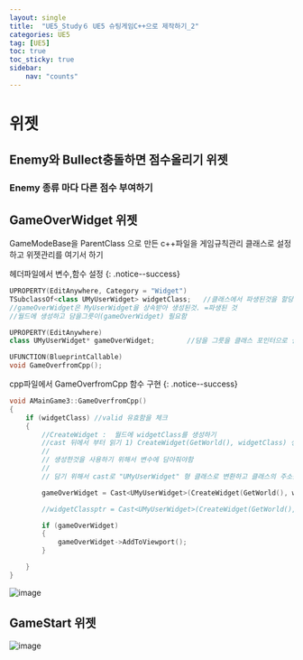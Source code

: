 ```yaml
---
layout: single
title:  "UE5_Study６ UE5 슈팅게임C++으로 제작하기_2"
categories: UE5
tag: [UE5]
toc: true
toc_sticky: true
sidebar:
    nav: "counts"
---
```


# 위젯

## Enemy와 Bullect충돌하면 점수올리기 위젯

### Enemy 종류 마다 다른 점수 부여하기  

## GameOverWidget 위젯

GameModeBase을 ParentClass 으로 만든 c++파일을 게임규칙관리 클래스로 설정하고 위젯관리를 여기서 하기  

헤더파일에서 변수,함수 설정
{: .notice--success} 

```cpp
UPROPERTY(EditAnywhere, Category = "Widget")
TSubclassOf<class UMyUserWidget> widgetClass;	//클래스에서 파생된것을 할당하는 역할
//gameOverWidget은 MyUserWidget을 상속받아 생성된것. =파생된 것
//월드에 생성하고 담을그릇이(gameOverWidget) 필요함

UPROPERTY(EditAnywhere)
class UMyUserWidget* gameOverWidget;		//담을 그릇을 클래스 포인터으로 설정

UFUNCTION(BlueprintCallable)
void GameOverfromCpp();

```
  
cpp파일에서 GameOverfromCpp 함수 구현
{: .notice--success}

```cpp
void AMainGame3::GameOverfromCpp()
{
	if (widgetClass) //valid 유효함을 체크 
	{
		//CreateWidget :  월드에 widgetClass를 생성하기  
		//cast 뒤에서 부터 읽기 1) CreateWidget(GetWorld(), widgetClass) 생성하고  2)"UMyUserWidget"으로 형변환
		// 
		// 생성한것을 사용하기 위해서 변수에 담아줘야함
		// 
		// 담기 위해서 cast로 "UMyUserWidget" 형 클래스로 변환하고 클래스의 주소를 대입

		gameOverWidget = Cast<UMyUserWidget>(CreateWidget(GetWorld(), widgetClass));

		//widgetClassptr = Cast<UMyUserWidget>(CreateWidget(GetWorld(), widgetClass));

		if (gameOverWidget)
		{
			gameOverWidget->AddToViewport();
		}

	}
}

```


![image](https://github.com/silverlnng/UE_ThirdPersonTemplate/assets/112385982/45135e17-0cd1-49ce-a0e3-28db4130bc4d)






## GameStart 위젯

![image](https://github.com/silverlnng/UE_ThirdPersonTemplate/assets/112385982/8fb61a38-9a46-442b-a646-2cd20f137092)

